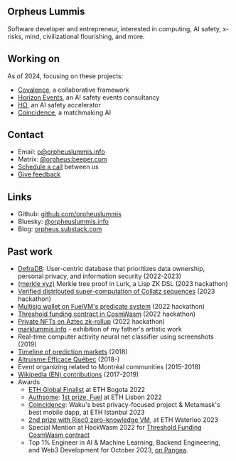 ## Orpheus Lummis

Software developer and entrepreneur, interested in computing, AI safety, x-risks, mind, civilizational flourishing, and more.

## Working on

As of 2024, focusing on these projects:

- [Covalence](https://www.covalence.info/), a collaborative framework
- [Horizon Events](https://horizonevents.info/), an AI safety events consultancy
- [HΩ](https://horizonomega.org/), an AI safety accelerator
- [Coincidence](https://coincidence.network/), a matchmaking AI

## Contact
- Email: [o@orpheuslummis.info](mailto:o@orpheuslummis.info)
- Matrix: [@orpheus:beeper.com](https://matrix.to/#/@orpheus:beeper.com)
- [Schedule a call](https://cal.com/orpheuslummis) between us
- [Give feedback](https://airtable.com/appiZHNGa7cQF3qoU/paglXiAYwS0bpujby/form)

## Links
- Github: [github.com/orpheuslummis](https://github.com/orpheuslummis)
- Bluesky: [@orpheuslummis.info](https://bsky.app/profile/orpheuslummis.info)
- Blog: [orpheus.substack.com](https://orpheus.substack.com/)


## Past work
- [DefraDB](https://github.com/sourcenetwork/defradb/): User-centric database that prioritizes data ownership, personal privacy, and information security (2022-2023)
- [(merkle xyz)](https://devfolio.co/projects/merkle-xyz-35fe) Merkle tree proof in Lurk, a Lisp ZK DSL (2023 hackathon)
- [Verified distributed super-computation of Collatz sequences](https://github.com/orpheuslummis/Collaptz) (2023 hackathon)
- [Multisig wallet on FuelVM's predicate system](https://fuel-labs.ghost.io/ethlisbon22-recap/) (2022 hackathon)
- [Threshold funding contract in CosmWasm](https://github.com/orpheuslummis/threshold-funding) (2022 hackathon)
- [Private NFTs on Aztec zk-rollup](https://ethglobal.com/showcase/dizkreet-4rvz2) (2022 hackathon)
- [marklummis.info](https://marklummis.info) - exhibition of my father's artistic work
- Real-time computer activity neural net classifier using screenshots (2019)
- [Timeline of prediction markets](https://timelines.issarice.com/wiki/Timeline_of_prediction_markets) (2018)
- [Altruisme Efficace Québec](https://altruismeefficacequebec.org/) (2018-)
- Event organizing related to Montréal communities (2015-2018)
- [Wikipedia (EN) contributions](https://en.wikipedia.org/w/index.php?limit=500&title=Special%3AContributions&contribs=user&target=Orpheus+Lummis&namespace=&tagfilter=&start=&end=) (2017-2019)
- Awards
  - [ETH Global Finalist](https://github.com/meirbank/ETHBogota2022) at ETH Bogota 2022
  - [Authsome](https://github.com/authsome/authsome): [1st prize, Fuel](https://fuel-labs.ghost.io/ethlisbon22-recap/) at ETH Lisbon 2022
  - [Coincidence](https://github.com/orpheuslummis/coincidence-ethglobal2023istanbul): Waku's best privacy-focused project & Metamask's best mobile dapp, at ETH Istanbul 2023
  - [2nd prize with Risc0 zero-knowledge VM](https://github.com/orpheuslummis/Collaptz), at ETH Waterloo 2023
  - Special Mention at HackWasm 2022 for [Threshold Funding CosmWasm contract](https://github.com/orpheuslummis/threshold-funding)
  - Top 1% Engineer in AI & Machine Learning, Backend Engineering, and Web3 Development for October 2023, [on Pangea](https://share.pangea.app/manage/60e243a9-0cb5-47db-96b0-45b681f17f80).
